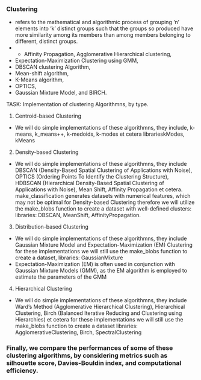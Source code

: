 ### Clustering 
- refers to the mathematical and algorithmic process of grouping ‘n’ elements into ‘k’ distinct groups such that the groups so produced have more similarity among its members than among members belonging to different, distinct groups.
- - Affinity Propagation, Agglomerative Hierarchical clustering, 
- Expectation-Maximization Clustering using GMM, 
- DBSCAN clustering Algorithm, 
- Mean-shift algorithm, 
- K-Means algorithm, 
- OPTICS, 
- Gaussian Mixture Model, and BIRCH.
  

TASK: Implementation of clustering Algorithmns, by type.

1. Centroid-based Clustering
- We will do simple implementations of these algorithmns, they include, k-means, k_means++, k-medoids, k-modes et cetera
librarieskModes, kMeans
2. Density-based Clustering
- We will do simple implementations of these algorithmns, they include DBSCAN (Density-Based Spatial Clustering of Applications with Noise), OPTICS (Ordering Points To Identify the Clustering Structure), HDBSCAN (Hierarchical Density-Based Spatial Clustering of Applications with Noise), Mean Shift, Affinity Propagation et cetera.
make_classification generates datasets with numerical features, which may not be optimal for Density-based Clustering therefore we will utilize the make_blobs function to create a dataset with well-defined clusters: libraries: DBSCAN, MeanShift, AffinityPropagation.
3. Distribution-based Clustering
- We will do simple implementations of these algorithmns, they include Gaussian Mixture Model and Expectation-Maximization (EM) Clustering for these implementations we will still use the make_blobs function to create a dataset, libraries: GaussianMixture
- Expectation-Maximization (EM) is often used in conjunction with Gaussian Mixture Models (GMM), as the EM algorithm is employed to estimate the parameters of the GMM
4. Hierarchical Clustering
- We will do simple implementations of these algorithmns, they include Ward’s Method (Agglomerative Hierarchical Clustering), Hierarchical Clustering, Birch (Balanced Iterative Reducing and Clustering using Hierarchies) et cetera for these implementations we will still use the make_blobs function to create a dataset libraries: AgglomerativeClustering, Birch, SpectralClustering
### Finally, we compare the performances of some of these clustering algorithms, by considering metrics such as silhouette score, Davies-Bouldin index, and computational efficiency.

